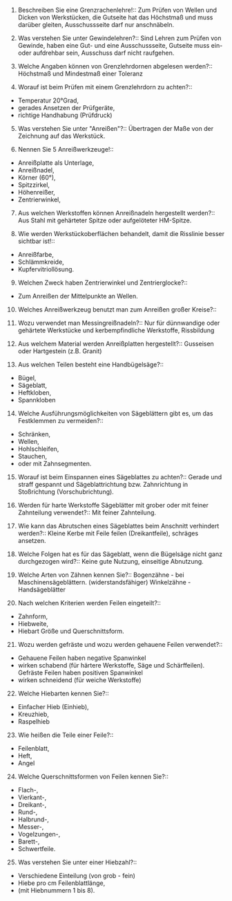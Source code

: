 1. Beschreiben Sie eine Grenzrachenlehre!::
Zum Prüfen von Wellen und Dicken von Werkstücken, die Gutseite hat das Höchstmaß und muss darüber gleiten, Ausschussseite darf nur anschnäbeln.

2. Was verstehen Sie unter Gewindelehren?::
Sind Lehren zum Prüfen von Gewinde, haben eine Gut- und eine Ausschussseite, Gutseite muss ein- oder aufdrehbar sein, Ausschuss darf nicht raufgehen.

3. Welche Angaben können von Grenzlehrdornen abgelesen werden?::
Höchstmaß und Mindestmaß einer Toleranz

4. Worauf ist beim Prüfen mit einem Grenzlehrdorn zu achten?::
- Temperatur 20°Grad,
- gerades Ansetzen der Prüfgeräte,
- richtige Handhabung (Prüfdruck)

5. Was verstehen Sie unter "Anreißen"?::
Übertragen der Maße von der Zeichnung auf das Werkstück.

6. Nennen Sie 5 Anreißwerkzeuge!::
- Anreißplatte als Unterlage,
- Anreißnadel,
- Körner (60°),
- Spitzzirkel,
- Höhenreißer,
- Zentrierwinkel,

7. Aus welchen Werkstoffen können Anreißnadeln hergestellt werden?::
Aus Stahl mit gehärteter Spitze oder aufgelöteter HM-Spitze.

8. Wie werden Werkstückoberflächen behandelt, damit die Risslinie besser sichtbar ist!::
- Anreißfarbe,
- Schlämmkreide,
- Kupfervitriollösung.

9. Welchen Zweck haben Zentrierwinkel und Zentrierglocke?::
- Zum Anreißen der Mittelpunkte an Wellen.

10. Welches Anreißwerkzeug benutzt man zum Anreißen großer Kreise?::

11. Wozu verwendet man Messingreißnadeln?::
Nur für dünnwandige oder gehärtete Werkstücke und kerbempfindliche Werkstoffe, Rissbildung

12. Aus welchem Material werden Anreißplatten hergestellt?:: Gusseisen oder Hartgestein (z.B. Granit)

13. Aus welchen Teilen besteht eine Handbügelsäge?:: 
- Bügel,
- Sägeblatt,
- Heftkloben,
- Spannkloben

14. Welche Ausführungsmöglichkeiten von Sägeblättern gibt es, um das Festklemmen zu vermeiden?::
- Schränken,
- Wellen,
- Hohlschleifen,
- Stauchen,
- oder mit Zahnsegmenten.

15. Worauf ist beim Einspannen eines Sägeblattes zu achten?::
Gerade und straff gespannt und Sägeblattrichtung bzw. Zahnrichtung in Stoßrichtung (Vorschubrichtung).

16. Werden für harte Werkstoffe Sägeblätter mit grober oder mit feiner Zahnteilung verwendet?::
Mit feiner Zahnteilung.

17. Wie kann das Abrutschen eines Sägeblattes beim Anschnitt verhindert werden?::
Kleine Kerbe mit Feile feilen (Dreikantfeile), schräges ansetzen.

18. Welche Folgen hat es für das Sägeblatt, wenn die Bügelsäge nicht ganz
durchgezogen wird?::
Keine gute Nutzung, einseitige Abnutzung.

19. Welche Arten von Zähnen kennen Sie?::
Bogenzähne - bei Maschinensägeblättern. (widerstandsfähiger)
Winkelzähne - Handsägeblätter

20. Nach welchen Kriterien werden Feilen eingeteilt?::
- Zahnform,
- Hiebweite,
- Hiebart Größe und Querschnittsform.

21. Wozu werden gefräste und wozu werden gehauene Feilen verwendet?::
- Gehauene Feilen haben negative Spanwinkel
- wirken schabend (für härtere Werkstoffe, Säge und Schärffeilen). Gefräste Feilen haben positiven Spanwinkel
- wirken schneidend (für weiche Werkstoffe)

22. Welche Hiebarten kennen Sie?::
- Einfacher Hieb (Einhieb),
- Kreuzhieb,
- Raspelhieb

23. Wie heißen die Teile einer Feile?::
- Feilenblatt,
- Heft,
- Angel

24. Welche Querschnittsformen von Feilen kennen Sie?::
- Flach-,
- Vierkant-,
- Dreikant-,
- Rund-,
- Halbrund-,
- Messer-,
- Vogelzungen-,
- Barett-,
- Schwertfeile.

25. Was verstehen Sie unter einer Hiebzahl?::
- Verschiedene Einteilung (von grob - fein)
- Hiebe pro cm Feilenblattlänge,
- (mit Hiebnummern 1 bis 8).
